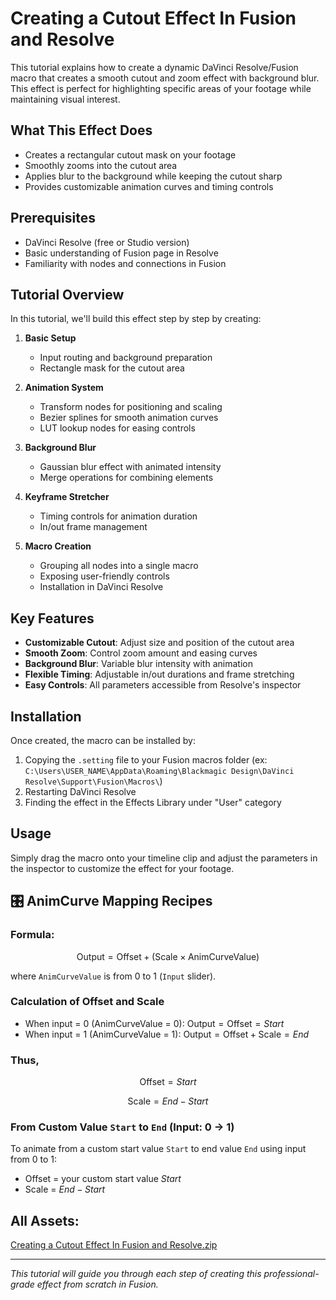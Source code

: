 # Creating a Cutout Effect In Fusion and Resolve

This tutorial explains how to create a dynamic DaVinci Resolve/Fusion macro that creates a smooth cutout and zoom effect with background blur. This effect is perfect for highlighting specific areas of your footage while maintaining visual interest.

## What This Effect Does

- Creates a rectangular cutout mask on your footage
- Smoothly zooms into the cutout area
- Applies blur to the background while keeping the cutout sharp
- Provides customizable animation curves and timing controls

## Prerequisites

- DaVinci Resolve (free or Studio version)
- Basic understanding of Fusion page in Resolve
- Familiarity with nodes and connections in Fusion

## Tutorial Overview

In this tutorial, we'll build this effect step by step by creating:

1. **Basic Setup**
   - Input routing and background preparation
   - Rectangle mask for the cutout area

2. **Animation System**
   - Transform nodes for positioning and scaling
   - Bezier splines for smooth animation curves
   - LUT lookup nodes for easing controls

3. **Background Blur**
   - Gaussian blur effect with animated intensity
   - Merge operations for combining elements

4. **Keyframe Stretcher**
   - Timing controls for animation duration
   - In/out frame management

5. **Macro Creation**
   - Grouping all nodes into a single macro
   - Exposing user-friendly controls
   - Installation in DaVinci Resolve

## Key Features

- **Customizable Cutout**: Adjust size and position of the cutout area
- **Smooth Zoom**: Control zoom amount and easing curves
- **Background Blur**: Variable blur intensity with animation
- **Flexible Timing**: Adjustable in/out durations and frame stretching
- **Easy Controls**: All parameters accessible from Resolve's inspector

## Installation

Once created, the macro can be installed by:
1. Copying the `.setting` file to your Fusion macros folder (ex: `C:\Users\USER_NAME\AppData\Roaming\Blackmagic Design\DaVinci Resolve\Support\Fusion\Macros\`)
2. Restarting DaVinci Resolve
3. Finding the effect in the Effects Library under "User" category

## Usage

Simply drag the macro onto your timeline clip and adjust the parameters in the inspector to customize the effect for your footage.

## 🎛️ AnimCurve Mapping Recipes

### Formula:

$$
\text{Output} = \text{Offset} + (\text{Scale} \times \text{AnimCurveValue})
$$

where `AnimCurveValue` is from 0 to 1 (`Input` slider).

### Calculation of Offset and Scale

- When input = 0 (AnimCurveValue = 0): $\text{Output} = \text{Offset} = Start$
- When input = 1 (AnimCurveValue = 1): $\text{Output} = \text{Offset} + \text{Scale} = End$

### Thus,

$$
\text{Offset} = Start
$$

$$
\text{Scale} = End - Start
$$

### From Custom Value `Start` to `End` (Input: 0 → 1)
To animate from a custom start value `Start` to end value `End` using input from 0 to 1:
- Offset = your custom start value $Start$
- Scale = $End - Start$

## All Assets:
[Creating a Cutout Effect In Fusion and Resolve.zip](https://github.com/GuyMicciche/Tutorial-Assets/blob/7f486c2a111c92b0535afe4fee31734e10aa1fcf/Resolve%20and%20Fusion%20MediaIn%20Templates/Assets/Resolve%20and%20Fusion%20MediaIn%20Templates.zip)

---

*This tutorial will guide you through each step of creating this professional-grade effect from scratch in Fusion.*
